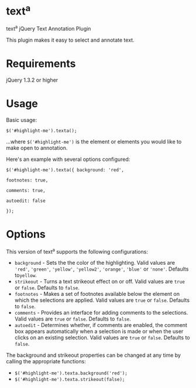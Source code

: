 text<sup>a</sup>
=====

text<sup>a</sup> jQuery Text Annotation Plugin

This plugin makes it easy to select and annotate text.

Requirements
=====

jQuery 1.3.2 or higher

Usage
=====

Basic usage:

<code>$('#highlight-me').texta();</code>

...where <code>$('#highlight-me')</code> is the element or elements you would like to make open to annotation.

Here's an example with several options configured:

<code>$('#highlight-me').texta({
    background: 'red',  
    footnotes: true,  
    comments: true,  
    autoedit: false  
});</code>

Options
=====

This version of text<sup>a</sup> supports the following configurations:

* <code>background</code> - Sets the the color of the highlighting. Valid values are <code>'red'</code>, <code>'green'</code>, <code>'yellow'</code>, <code>'yellow2'</code>, <code>'orange'</code>, <code>'blue'</code> or <code>'none'</code>. Defaults to<code>yellow</code>.
* <code>strikeout</code> - Turns a text strikeout effect on or off. Valid values are <code>true</code> or <code>false</code>. Defaults to <code>false</code>.
* <code>footnotes</code> - Makes a set of footnotes available below the element on which the selections are applied. Valid values are <code>true</code> or <code>false</code>. Defaults to <code>false</code>.
* <code>comments</code> - Provides an interface for adding comments to the selections. Valid values are <code>true</code> or <code>false</code>. Defaults to <code>false</code>.
* <code>autoedit</code> - Determines whether, if comments are enabled, the comment box appears automatically when a selection is made or when the user clicks on an existing selection. Valid values are <code>true</code> or <code>false</code>. Defaults to <code>false</code>.

The background and strikeout properties can be changed at any time by calling the appropriate functions:

* <code>$('#highlight-me').texta.background('red');</code>
* <code>$('#highlight-me').texta.strikeout(false);</code>

